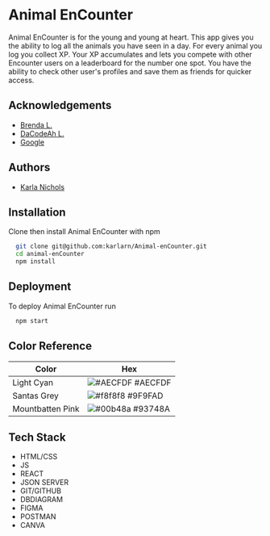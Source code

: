 # Animal EnCounter

Animal EnCounter is for the young and young at heart. This app gives you the ability to 
log all the animals you have seen in a day. For every animal you log 
you collect XP. Your XP accumulates and lets you compete with other Encounter users 
on a leaderboard for the number one spot. You have the ability to check other user's profiles 
and save them as friends for quicker access.  

## Acknowledgements

 - [Brenda L.](https://github.com/brendalong)
 - [DaCodeAh L.](https://github.com/DakotaLambert)
 - [Google](https://www.google.com)


## Authors

- [Karla Nichols](https://www.linkedin.com/in/karla-nichols/)

## Installation

Clone then install Animal EnCounter with npm

```bash
  git clone git@github.com:karlarn/Animal-enCounter.git
  cd animal-enCounter
  npm install 
```

## Deployment

To deploy Animal EnCounter run

```bash
  npm start
```
    
## Color Reference

| Color             | Hex                                                                |
| ----------------- | ------------------------------------------------------------------ |
| Light Cyan | ![#AECFDF](https://color-hex.org/colors/aecfdf.png) #AECFDF  |
| Santas Grey | ![#f8f8f8](https://color-hex.org/colors/9f9fad.png) #9F9FAD |
| Mountbatten Pink | ![#00b48a](https://color-hex.org/colors/93748a.png) #93748A |


## Tech Stack

- HTML/CSS 
- JS
- REACT
- JSON SERVER
- GIT/GITHUB
- DBDIAGRAM
- FIGMA
- POSTMAN
- CANVA

